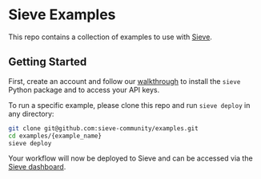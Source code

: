 # Sieve Examples

This repo contains a collection of examples to use with [Sieve](https://www.sievedata.com/).

## Getting Started
First, create an account and follow our [walkthrough](https://www.sievedata.com/dashboard/welcome) to install the `sieve` Python package and to access your API keys.

To run a specific example, please clone this repo and run `sieve deploy` in any directory:
```bash
git clone git@github.com:sieve-community/examples.git
cd examples/{example_name}
sieve deploy
```

Your workflow will now be deployed to Sieve and can be accessed via the [Sieve dashboard](https://www.sievedata.com/dashboard).
